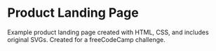 # Product Landing Page
Example product landing page created with HTML, CSS, and includes original SVGs. Created for a freeCodeCamp challenge.
